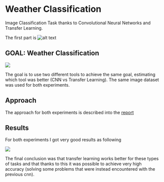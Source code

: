 # Weather Classification
Image Classification Task thanks to Convolutional Neural Networks and Transfer Learning.


The first part is
![alt text](https://miro.medium.com/max/2048/1*1YGLNeWWyEsA9NpNK6Y0UA.jpeg)


## GOAL: Weather Classification


![](a.jpg)


The goal is to use two different tools to achieve the same goal, estimating which tool was better (CNN vs Transfer Learning). The same image dataset was used for both experiments.

## Approach
The approach for both experiments is described into the [report](report.pdf) 

## Results
For both experiments I got very good results as following


![](b.jpg)


The final conclusion was that transfer learning works better for these types of tasks and that thanks to this it was possible to achieve very high accuracy (solving some problems that were instead encountered with the previous cnn).


